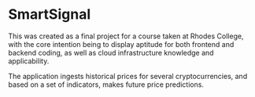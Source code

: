 # SmartSignal

This was created as a final project for a course taken at Rhodes College, with the core intention being to display aptitude for both frontend and backend coding, as well as cloud infrastructure knowledge and applicability.

The application ingests historical prices for several cryptocurrencies, and based on a set of indicators, makes future price predictions.
